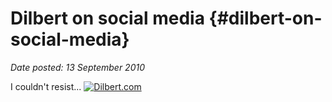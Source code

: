 # Dilbert on social media {#dilbert-on-social-media}

_Date posted: 13 September 2010_

I couldn't resist... [![Dilbert.com](./assets/100155.strip.gif)](http://dilbert.com/strips/comic/2010-09-13/)